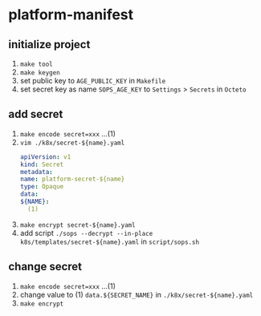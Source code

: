 # platform-manifest

## initialize project

1. `make tool`
2. `make keygen`
3. set public key to `AGE_PUBLIC_KEY` in `Makefile`
4. set secret key as name `SOPS_AGE_KEY` to `Settings` > `Secrets` in `Octeto`

## add secret

1. `make encode secret=xxx` ...(1)
2. `vim ./k8x/secret-${name}.yaml` 
    ```yaml
    apiVersion: v1
    kind: Secret
    metadata:
    name: platform-secret-${name}
    type: Opaque
    data:
    ${NAME}:
      (1)
    ```
3. `make encrypt secret-${name}.yaml`
4. add script `./sops --decrypt --in-place k8s/templates/secret-${name}.yaml` in `script/sops.sh`

## change secret

1. `make encode secret=xxx` ...(1)
2. change value to (1) `data.${SECRET_NAME}` in `./k8x/secret-${name}.yaml`
3. `make encrypt`
